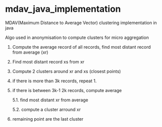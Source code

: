 # mdav_java_implementation
MDAV(Maximum Distance to Average Vector) clustering implementation in java

Algo used in anonymisation to compute clusters for micro aggregation

1. Compute the average record of all records, find most distant record from average (xr)
2. Find most distant record xs from xr
3. Compute 2 clusters around xr and xs (closest points)
4. if there is more than 3k records, repeat 1.
5. if there is between 3k-1 2k records, compute average

   5.1. find most distant xr from average
   
   5.2. compute a cluster arround xr
   
6. remaining point are the last cluster
